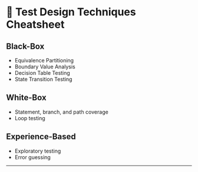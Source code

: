# 🎯 Test Design Techniques Cheatsheet

## Black-Box
- Equivalence Partitioning  
- Boundary Value Analysis  
- Decision Table Testing  
- State Transition Testing  

## White-Box
- Statement, branch, and path coverage  
- Loop testing  

## Experience-Based
- Exploratory testing  
- Error guessing  

---
